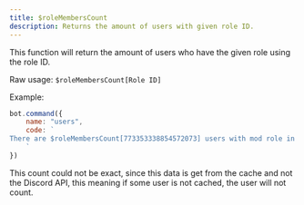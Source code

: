 ```yaml
---
title: $roleMembersCount
description: Returns the amount of users with given role ID.
---
```


This function will return the amount of users who have the given role using the role ID.

Raw usage: `$roleMembersCount[Role ID]`

Example:

```javascript
bot.command({
    name: "users",
    code: `
There are $roleMembersCount[773353338854572073] users with mod role in dbd.js
    `
})
```


This count could not be exact, since this data is get from the cache and not the Discord API, this meaning if some user is not cached, the user will not count.
 

